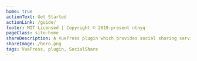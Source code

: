 ```yaml
---
home: true
actionText: Get Started
actionLink: /guide/
footer: MIT Licensed | Copyright © 2019-present ntnyq
pageClass: site-home
shareDescription: A VuePress plugin which provides social sharing services
shareImage: /hero.png
tags: VuePress, plugin, SocialShare
---
```


<social-share :networks="['qq', 'twitter', 'facebook', 'weibo']" />
